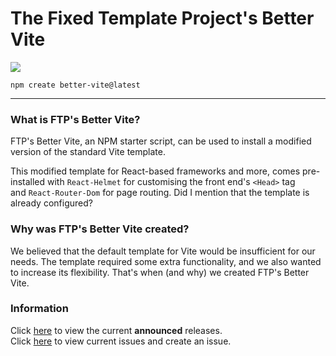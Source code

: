 # The Fixed Template Project's Better Vite

![](https://img.shields.io/npm/v/create-better-vite?style=flat-square&logo=npm&color=ff0000)

```
npm create better-vite@latest
```

---

### What is FTP's Better Vite?

FTP's Better Vite, an NPM starter script, can be used to install a modified version of the standard Vite template. 

This modified template for React-based frameworks and more, comes pre-installed with `React-Helmet` for customising the front end's `<Head>` tag and `React-Router-Dom` for page routing. Did I mention that the template is already configured?

### Why was FTP's Better Vite created?

We believed that the default template for Vite would be insufficient for our needs. The template required some extra functionality, and we also wanted to increase its flexibility.
That's when (and why) we created FTP's Better Vite.

### Information

Click [here](https://github.com/FixedTemplateProject/create-better-vite/releases) to view the current **announced** releases. <br/>
Click [here](https://github.com/FixedTemplateProject/create-better-vite/issues) to view current issues and create an issue.
